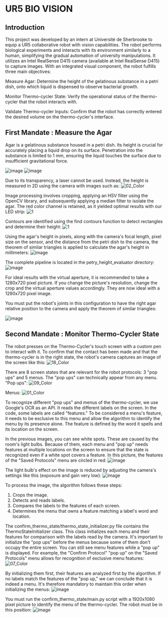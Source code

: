 # UR5 BIO VISION 
## Introduction 
This project was developed by an intern at Université de Sherbrooke to equip a UR5 collaborative robot with vision capabilities. The robot performs biological experiments and interacts with its environment similarly to a human, simplifying the gradual automation of university manipulations. It utilizes an Intel RealSense D415 camera (available at Intel RealSense D415) to capture images. With an integrated visual component, the robot fulfills three main objectives:

Measure Agar: Determine the height of the gelatinous substance in a petri dish, onto which liquid is dispensed to observe bacterial growth.

Monitor Thermo-cycler State: Verify the operational status of the thermo-cycler that the robot interacts with.

Validate Thermo-cycler Inputs: Confirm that the robot has correctly entered the desired volume on the thermo-cycler's interface.

## First Mandate : Measure the Agar
Agar is a gelatinous substance housed in a petri dish. Its height is crucial for accurately placing a liquid drop on its surface. Penetration into the substance is limited to 1 mm, ensuring the liquid touches the surface due to insufficient gravitational force.

![image](https://github.com/user-attachments/assets/38a13972-4aff-47c5-a880-240bdbb4fcb7)
![image](https://github.com/user-attachments/assets/8b9cffc1-c88d-49f4-a73a-65201d8a1840)

Due to its transparency, a laser cannot be used. Instead, the height is measured in 2D using the camera with images such as: 
![02_Color](https://github.com/user-attachments/assets/f3fc2345-9824-4a15-b59f-a3eac00a7763)

Image processing involves cropping, applying an HSV filter using the OpenCV library, and subsequently applying a median filter to isolate the agar. The red color channel is retained, as it yielded optimal results with our LED strip:
![1](https://github.com/user-attachments/assets/66e0e830-c629-47bc-9b0d-919d3d83e3c6)

Contours are identified using the find contours function to detect rectangles and determine their height: 
![1](https://github.com/user-attachments/assets/98ea9e5f-c3cf-415e-9150-2b81e63f4e4e)

Using the agar's height in pixels, along with the camera's focal length, pixel size on the sensor, and the distance from the petri dish to the camera, the theorem of similar triangles is applied to calculate the agar's height in millimeters: 
![image](https://github.com/user-attachments/assets/a32d2000-4d1f-4632-879e-24bdc8946d52)


The complete pipeline is located in the petry_height_evaluator directory:
![image](https://github.com/user-attachments/assets/0514e946-ee79-4963-a3ab-62319d3ac08c)

For ideal results with the virtual aperture, it is recommended to take a 1280x720 pixel picture. If you change the picture's resolution, change the crop and the virtual aperture values accordingly. They are now ideal with a 1280x720 pixel image.

You must put the robot's joints in this configuration to have the right agar relative position to the camera and apply the theorem of similar triangles:

![image](https://github.com/user-attachments/assets/df5eec7c-8405-4cfc-a026-937516794b50)


## Second Mandate : Monitor Thermo-Cycler State
The robot presses on the Thermo-Cycler's touch screen with a custom pen to interact with it. To confirm that the contact has been made and that the thermo-cycler is in the right state, the robot's camera captures an image of the screen like this:
![18_Color](https://github.com/user-attachments/assets/948b85c2-63f7-411d-8958-28924dbecbc4)

There are 8 screen states that are relevant for the robot protocols: 3 "pop ups" and 5 menus. The "pop ups" can technically appear from any menu.
"Pop ups": 
![09_Color](https://github.com/user-attachments/assets/366c30f4-5b91-4582-8e5a-02e54562b334)

Menus:
![01_Color](https://github.com/user-attachments/assets/c8bd3f15-a46f-4c48-a352-b1033764b88d)

To recognize different "pop ups" and menus of the thermo-cycler, we use Google's OCR as an API. It reads the different labels on the screen. In the code, some labels are called "features." To be considered a menu's feature, it needs to be exclusive to this menu and allow the algorithm to identify the menu by its presence alone. The feature is defined by the word it spells and its location on the screen.

In the previous images, you can see white spots. These are caused by the room's light bulbs. Because of them, each menu and "pop up" needs features at multiple locations on the screen to ensure that the state is recognized even if a white spot covers a feature. In this picture, the features of the "Saved Protocols" menu are circled in red:
![image](https://github.com/user-attachments/assets/48b01e2b-5d79-4481-9da8-b6bb319755b8)

The light bulb's effect on the image is reduced by adjusting the camera's settings like this (exposure and gain very low):
![image](https://github.com/user-attachments/assets/4ddd4864-b02d-4b05-a432-ca2a3b8c3a31)

To process the image, the algorithm follows these steps:
1. Crops the image.
2. Detects and reads labels.
3. Compares the labels to the features of each screen.
4. Determines the menu that owns a feature matching a label's word and location.

The confirm_thermo_state/thermo_state_initializer.py file contains the ThermoStateInitializer class. This class initializes each menu and their features for comparison with the labels read by the camera. It's important to initialize the "pop ups" before the menus because some of them don't occupy the entire screen. You can still see menu features while a "pop up" is displayed. For example, the "Confirm Protocol" "pop up" on the "Saved Protocols" menu allows for recognition of exclusive menu features:
![07_Color](https://github.com/user-attachments/assets/36ec808c-873d-4dd8-9165-61e3df494490)

By initializing them first, their features are analyzed first by the algorithm. If no labels match the features of the "pop up," we can conclude that it is indeed a menu. It's therefore mandatory to maintain this order when initializing the menus:
![image](https://github.com/user-attachments/assets/757981f3-bd53-4488-9af7-ee3ecd901138)

You must run the confirm_thermo_state/main.py script with a 1920x1080 pixel picture to identify the menu of the thermo-cycler. The robot must be in this position:
![image](https://github.com/user-attachments/assets/645b351a-767d-47ef-bbf6-f77b518eec99)
















